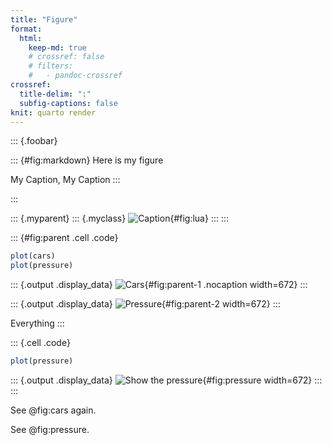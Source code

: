 ```yaml
---
title: "Figure"
format:
  html: 
    keep-md: true
    # crossref: false
    # filters:
    #   - pandoc-crossref
crossref:
  title-delim: ":"
  subfig-captions: false
knit: quarto render
---
```


::: {.foobar}

::: {#fig:markdown}
Here is my figure

My Caption, My Caption
:::

:::




::: {.myparent}
::: {.myclass}
![Caption](https://www.lua.org/pil/capa.jpg){#fig:lua}
:::
:::



::: {#fig:parent .cell .code}

```r
plot(cars)
plot(pressure)
```

::: {.output .display_data}
![Cars](figure_files/figure-html/fig:parent-1.png){#fig:parent-1 .nocaption width=672}
:::

::: {.output .display_data}
![Pressure](figure_files/figure-html/fig:parent-2.png){#fig:parent-2 width=672}
:::

Everything
:::


::: {.cell .code}

```r
plot(pressure)
```

::: {.output .display_data}
![Show the pressure](figure_files/figure-html/fig:pressure-1.png){#fig:pressure width=672}
:::
:::


See @fig:cars again.

See @fig:pressure.



